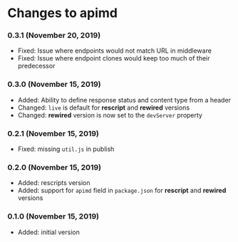 # Changes to apimd

### 0.3.1 (November 20, 2019)

- Fixed: Issue where endpoints would not match URL in middleware
- Fixed: Issue where endpoint clones would keep too much of their predecessor

### 0.3.0 (November 15, 2019)

- Added: Ability to define response status and content type from a header
- Changed: `live` is default for **rescript** and **rewired** versions
- Changed: **rewired** version is now set to the `devServer` property

### 0.2.1 (November 15, 2019)

- Fixed: missing `util.js` in publish

### 0.2.0 (November 15, 2019)

- Added: rescripts version
- Added: support for `apimd` field in `package.json` for **rescript** and **rewired** versions

### 0.1.0 (November 15, 2019)

- Added: initial version
